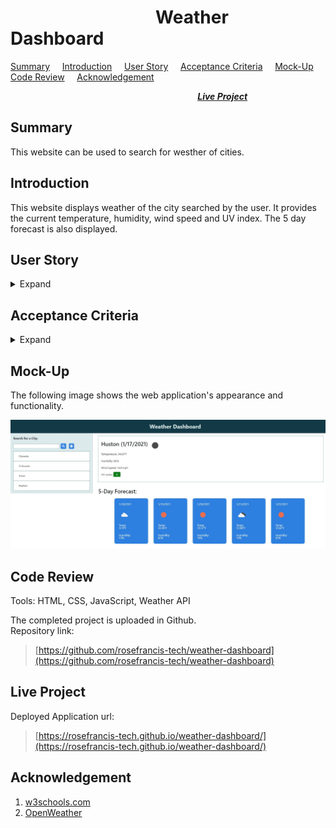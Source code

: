 # &nbsp; &nbsp; &nbsp; &nbsp; &nbsp; &nbsp; &nbsp; &nbsp; &nbsp; &nbsp; &nbsp; &nbsp; &nbsp; &nbsp; &nbsp; &nbsp; &nbsp; &nbsp;Weather Dashboard  

[Summary](#Summary) &nbsp; &nbsp; [Introduction](#Introduction) &nbsp; &nbsp; [User Story](#User-Story) &nbsp; &nbsp; [Acceptance Criteria](#Acceptance-Criteria) &nbsp; &nbsp; [Mock-Up](#Mock-up) &nbsp; &nbsp; [Code Review](#Code-Review) &nbsp; &nbsp; [Acknowledgement](#Acknowledgement)  

 &nbsp; &nbsp; &nbsp; &nbsp; &nbsp; &nbsp; &nbsp; &nbsp; &nbsp; &nbsp; &nbsp; &nbsp; &nbsp; &nbsp; &nbsp; &nbsp; &nbsp; &nbsp; &nbsp; &nbsp;  &nbsp; &nbsp; &nbsp; &nbsp; &nbsp; &nbsp; &nbsp; &nbsp; &nbsp; &nbsp; &nbsp; &nbsp; &nbsp; &nbsp; &nbsp; &nbsp; &nbsp; &nbsp; [***Live Project***](#Live-Project)

## Summary 
This website can be used to search for westher of cities.

## Introduction
This website displays weather of the city searched by the user. It provides the current temperature, humidity, wind speed and UV index. The 5 day forecast is also displayed.

## User Story
<details>
<summary>Expand</summary>  

    AS A traveler
    I WANT to see the weather outlook for multiple cities
    SO THAT I can plan a trip accordingly 
</details>

## Acceptance Criteria
<details>
<summary>Expand</summary>

    GIVEN a weather dashboard with form inputs
    WHEN I search for a city
    THEN I am presented with current and future conditions for that city and that city is added to the search history
    WHEN I view current weather conditions for that city
    THEN I am presented with the city name, the date, an icon representation of weather conditions, the temperature, the humidity, the wind speed, and the UV index
    WHEN I view the UV index
    THEN I am presented with a color that indicates whether the conditions are favorable, moderate, or severe
    WHEN I view future weather conditions for that city
    THEN I am presented with a 5-day forecast that displays the date, an icon representation of weather conditions, the temperature, and the humidity
    WHEN I click on a city in the search history
    THEN I am again presented with current and future conditions for that city  
</details>

## Mock-Up
The following image shows the web application's appearance and functionality.

![Mock-up image](/assets/images/mock-up.jpg "Mock-up image")

## Code Review

Tools: HTML, CSS, JavaScript, Weather API
    
The completed project is uploaded in Github.  
Repository link:  
> [https://github.com/rosefrancis-tech/weather-dashboard](https://github.com/rosefrancis-tech/weather-dashboard)

## Live Project
Deployed Application url: 
> [https://rosefrancis-tech.github.io/weather-dashboard/](https://rosefrancis-tech.github.io/weather-dashboard/)

## Acknowledgement
1. [w3schools.com](https://www.w3schools.com/ "w3schools.com")
2. [OpenWeather](https://openweathermap.org/api "openweathermap.org")
 